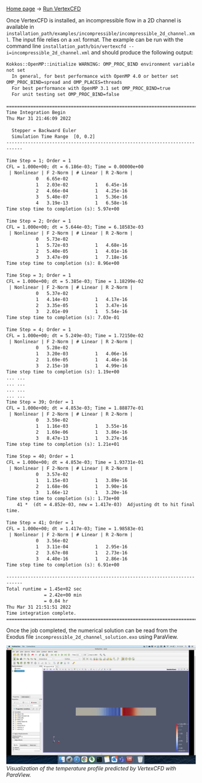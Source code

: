 [Home page](https://code-int.ornl.gov/vertex/vertexcfd/-/wikis/home) -> [Run VertexCFD](run-vertexcfd.md)

Once VertexCFD is installed, an incompressible flow in a 2D channel is available in `installation_path/examples/incompressible/incompressible_2d_channel.xml`. The input file relies on a `xml` format. The example can be run with the command line `installation_path/bin/vertexcfd --i=incompressible_2d_channel.xml` and should produce the following output:

```
Kokkos::OpenMP::initialize WARNING: OMP_PROC_BIND environment variable not set
  In general, for best performance with OpenMP 4.0 or better set OMP_PROC_BIND=spread and OMP_PLACES=threads
  For best performance with OpenMP 3.1 set OMP_PROC_BIND=true
  For unit testing set OMP_PROC_BIND=false

============================================================================
Time Integration Begin
Thu Mar 31 21:46:09 2022

  Stepper = Backward Euler
  Simulation Time Range  [0, 0.2]
----------------------------------------------------------------------------

Time Step = 1; Order = 1
CFL = 1.000e+00; dt = 6.186e-03; Time = 0.00000e+00
 | Nonlinear | F 2-Norm | # Linear | R 2-Norm |
           0   6.65e-02
           1   2.03e-02          1   6.45e-16
           2   4.66e-04          1   4.25e-16
           3   5.40e-07          1   5.36e-16
           4   3.19e-13          1   6.58e-16
Time step time to completion (s): 5.97e+00

Time Step = 2; Order = 1
CFL = 1.000e+00; dt = 5.644e-03; Time = 6.18583e-03
 | Nonlinear | F 2-Norm | # Linear | R 2-Norm |
           0   5.73e-02
           1   5.72e-03          1   4.68e-16
           2   5.40e-05          1   4.01e-16
           3   3.47e-09          1   7.18e-16
Time step time to completion (s): 8.96e+00

Time Step = 3; Order = 1
CFL = 1.000e+00; dt = 5.385e-03; Time = 1.18299e-02
 | Nonlinear | F 2-Norm | # Linear | R 2-Norm |
           0   5.37e-02
           1   4.14e-03          1   4.17e-16
           2   3.35e-05          1   3.47e-16
           3   2.01e-09          1   5.54e-16
Time step time to completion (s): 7.03e-01

Time Step = 4; Order = 1
CFL = 1.000e+00; dt = 5.249e-03; Time = 1.72150e-02
 | Nonlinear | F 2-Norm | # Linear | R 2-Norm |
           0   5.28e-02
           1   3.20e-03          1   4.06e-16
           2   1.69e-05          1   4.46e-16
           3   2.15e-10          1   4.99e-16
Time step time to completion (s): 1.19e+00
... ...
... ...
... ...
... ...
Time Step = 39; Order = 1
CFL = 1.000e+00; dt = 4.853e-03; Time = 1.88877e-01
 | Nonlinear | F 2-Norm | # Linear | R 2-Norm |
           0   3.59e-02
           1   1.16e-03          1   3.55e-16
           2   1.69e-06          1   3.86e-16
           3   8.47e-13          1   3.27e-16
Time step time to completion (s): 1.21e+01

Time Step = 40; Order = 1
CFL = 1.000e+00; dt = 4.853e-03; Time = 1.93731e-01
 | Nonlinear | F 2-Norm | # Linear | R 2-Norm |
           0   3.57e-02
           1   1.15e-03          1   3.89e-16
           2   1.68e-06          1   3.90e-16
           3   1.66e-12          1   3.20e-16
Time step time to completion (s): 1.73e+00
    41 *  (dt = 4.852e-03, new = 1.417e-03)  Adjusting dt to hit final time.

Time Step = 41; Order = 1
CFL = 1.000e+00; dt = 1.417e-03; Time = 1.98583e-01
 | Nonlinear | F 2-Norm | # Linear | R 2-Norm |
           0   3.56e-02
           1   3.11e-04          1   2.95e-16
           2   3.67e-08          1   2.73e-16
           3   4.40e-16          1   2.86e-16
Time step time to completion (s): 6.91e+00

----------------------------------------------------------------------------
Total runtime = 1.45e+02 sec
              = 2.42e+00 min
              = 0.04 hr
Thu Mar 31 21:51:51 2022
Time integration complete.
============================================================================
```

Once the job completed, the numerical solution can be read from the Exodus file `incompressible_2d_channel_solution.exo` using ParaView.

![](uploads/run-incompressible-2d-channel/temperature-profile-paraview.png)*Visualization of the temperature profile predicted by VertexCFD with ParaView.*
